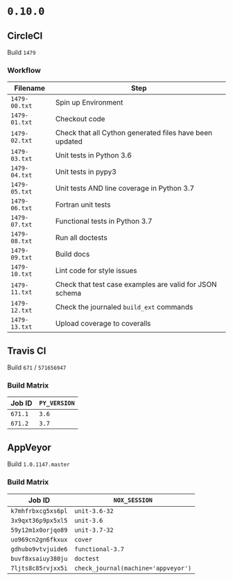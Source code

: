 # `0.10.0`

## CircleCI

Build `1479`

### Workflow

| Filename      | Step                                                    |
|---------------|---------------------------------------------------------|
| `1479-00.txt` | Spin up Environment                                     |
| `1479-01.txt` | Checkout code                                           |
| `1479-02.txt` | Check that all Cython generated files have been updated |
| `1479-03.txt` | Unit tests in Python 3.6                                |
| `1479-04.txt` | Unit tests in pypy3                                     |
| `1479-05.txt` | Unit tests AND line coverage in Python 3.7              |
| `1479-06.txt` | Fortran unit tests                                      |
| `1479-07.txt` | Functional tests in Python 3.7                          |
| `1479-08.txt` | Run all doctests                                        |
| `1479-09.txt` | Build docs                                              |
| `1479-10.txt` | Lint code for style issues                              |
| `1479-11.txt` | Check that test case examples are valid for JSON schema |
| `1479-12.txt` | Check the journaled `build_ext` commands                |
| `1479-13.txt` | Upload coverage to coveralls                            |

## Travis CI

Build `671` / `571656947`

### Build Matrix

| Job ID  | `PY_VERSION` |
|---------|--------------|
| `671.1` | `3.6`        |
| `671.2` | `3.7`        |

## AppVeyor

Build `1.0.1147.master`

### Build Matrix

| Job ID             | `NOX_SESSION`                       |
|--------------------|-------------------------------------|
| `k7mhfrbxcg5xs6pl` | `unit-3.6-32`                       |
| `3x9qxt36p9px5xl5` | `unit-3.6`                          |
| `59y12m1x0orjqo89` | `unit-3.7-32`                       |
| `uo969cn2gn6fkxux` | `cover`                             |
| `gdhubo9vtvjuide6` | `functional-3.7`                    |
| `buvf8xsaiuy380ju` | `doctest`                           |
| `7ljts8c85rvjxx5i` | `check_journal(machine='appveyor')` |
